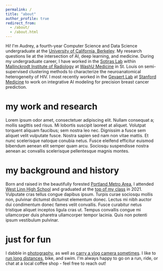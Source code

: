 ```yaml
---
permalink: /
title: "about"
author_profile: true
redirect_from: 
  - /about/
  - /about.html
---
```


Hi! I'm Audrey, a fourth-year Computer Science and Data Science undergraduate at the [University of California, Berkeley](https://www.berkeley.edu/). My research questions lie at the intersection of AI, deep learning, and medicine. During my undergraduate career, I have worked in the [Sotiras Lab](https://www.mir.wustl.edu/research/research-centers/computational-imaging-research-center-circ/labs/sotiras-lab/) within [Mallinckrodt Institute of Radiology](https://www.mir.wustl.edu/) at [WashU Medicine](https://medicine.wustl.edu/) in St. Louis on semi-supervised clustering methods to characterize the neuroanatomical heterogeneity of HIV. I most recently worked in the [Gevaert Lab](https://med.stanford.edu/gevaertlab.html) at [Stanford Medicine](https://med.stanford.edu/) to work on integrative AI modeling for precision breast cancer prediction. 

my work and research
======
Lorem ipsum odor amet, consectetuer adipiscing elit. Nullam consequat a; mollis sagittis sed risus. Mi lobortis suscipit laoreet at aliquet. Volutpat torquent aliquam faucibus; sem nostra leo nec. Dignissim a fusce sem aliquet velit vulputate fusce. Nostra sapien sed nam non vitae mattis. Et nunc scelerisque natoque conubia netus. Fusce eleifend efficitur euismod bibendum aenean elit semper quam arcu. Sociosqu suspendisse nostra aenean ac convallis scelerisque pellentesque magnis montes.

my background and history
======
Born and raised in the beautifully forested [Portland Metro Area](https://en.wikipedia.org/wiki/Portland,_Oregon), I attended [West Linn High School](https://www.wlwv.k12.or.us/wlhs) and graduated at the [top of my class](https://www.westlinntidings.com/news/we-are-not-boxes-on-a-screen-now-we-are-a-sea-of-green-and/article_ea2be376-d7da-5e85-93aa-940adceb5ca8.html) in 2021. Vulputate cras tellus congue dapibus ipsum. Turpis curae sociosqu mollis non, pulvinar dictumst dictumst elementum donec. Lectus mi nibh auctor dui condimentum donec fames velit convallis. Fusce curabitur netus tristique aliquet inceptos ligula cras ut. Tempus convallis congue mi ullamcorper duis pharetra ullamcorper tempor lacinia. Quis non potenti ipsum vestibulum pulvinar. 

just for fun
======
I dabble in [photography](https://capturedbydree.pixieset.com/), as well as [carry a vlog camera sometimes](https://www.youtube.com/@One-Two-Dree/videos). I like to [run long distances](https://www.athlinks.com/athletes/543903770), bike, and swim. I'm always happy to go on a run, ride, or chat at a local coffee shop - feel free to reach out!
